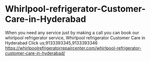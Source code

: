 # Whirlpool-refrigerator-Customer-Care-in-Hyderabad
When you need any service just by making a call you can book our whirlpool refrigerator service, Whirlpool refrigerator Customer Care in Hyderabad Click us;9133393345,9133393346   https://whirlpoolrefrigeratorrepaircenter.com/whirlpool-refrigerator-customer-care-in-hyderabad/
